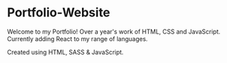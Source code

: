 # Portfolio-Website

Welcome to my Portfolio! Over a year's work of HTML, CSS and JavaScript. Currently adding React to my range of languages.

Created using HTML, SASS & JavaScript.
